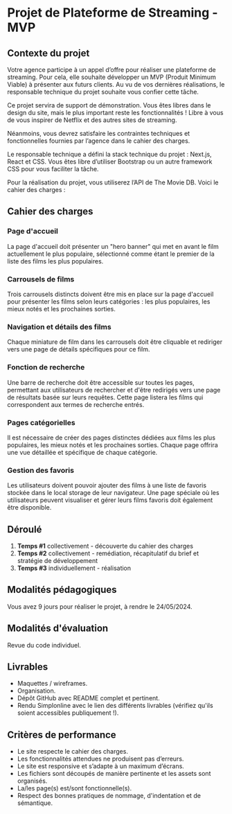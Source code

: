 # Projet de Plateforme de Streaming - MVP

## Contexte du projet

Votre agence participe à un appel d’offre pour réaliser une plateforme de streaming. Pour cela, elle souhaite développer un MVP (Produit Minimum Viable) à présenter aux futurs clients. Au vu de vos dernières réalisations, le responsable technique du projet souhaite vous confier cette tâche.

Ce projet servira de support de démonstration. Vous êtes libres dans le design du site, mais le plus important reste les fonctionnalités ! Libre à vous de vous inspirer de Netflix et des autres sites de streaming.

Néanmoins, vous devrez satisfaire les contraintes techniques et fonctionnelles fournies par l’agence dans le cahier des charges.

Le responsable technique a défini la stack technique du projet : Next.js, React et CSS. Vous êtes libre d’utiliser Bootstrap ou un autre framework CSS pour vous faciliter la tâche.

Pour la réalisation du projet, vous utiliserez l’API de The Movie DB. Voici le cahier des charges :

## Cahier des charges

### Page d'accueil
La page d'accueil doit présenter un "hero banner" qui met en avant le film actuellement le plus populaire, sélectionné comme étant le premier de la liste des films les plus populaires.

### Carrousels de films
Trois carrousels distincts doivent être mis en place sur la page d'accueil pour présenter les films selon leurs catégories : les plus populaires, les mieux notés et les prochaines sorties.

### Navigation et détails des films
Chaque miniature de film dans les carrousels doit être cliquable et rediriger vers une page de détails spécifiques pour ce film.

### Fonction de recherche
Une barre de recherche doit être accessible sur toutes les pages, permettant aux utilisateurs de rechercher et d'être redirigés vers une page de résultats basée sur leurs requêtes. Cette page listera les films qui correspondent aux termes de recherche entrés.

### Pages catégorielles
Il est nécessaire de créer des pages distinctes dédiées aux films les plus populaires, les mieux notés et les prochaines sorties. Chaque page offrira une vue détaillée et spécifique de chaque catégorie.

### Gestion des favoris
Les utilisateurs doivent pouvoir ajouter des films à une liste de favoris stockée dans le local storage de leur navigateur. Une page spéciale où les utilisateurs peuvent visualiser et gérer leurs films favoris doit également être disponible.

## Déroulé

1. **Temps #1** collectivement - découverte du cahier des charges
2. **Temps #2** collectivement - remédiation, récapitulatif du brief et stratégie de développement
3. **Temps #3** individuellement - réalisation

## Modalités pédagogiques

Vous avez 9 jours pour réaliser le projet, à rendre le 24/05/2024.

## Modalités d'évaluation

Revue du code individuel.

## Livrables

- Maquettes / wireframes.
- Organisation.
- Dépôt GitHub avec README complet et pertinent.
- Rendu Simplonline avec le lien des différents livrables (vérifiez qu'ils soient accessibles publiquement !).

## Critères de performance

- Le site respecte le cahier des charges.
- Les fonctionnalités attendues ne produisent pas d’erreurs.
- Le site est responsive et s’adapte à un maximum d’écrans.
- Les fichiers sont découpés de manière pertinente et les assets sont organisés.
- La/les page(s) est/sont fonctionnelle(s).
- Respect des bonnes pratiques de nommage, d'indentation et de sémantique.
